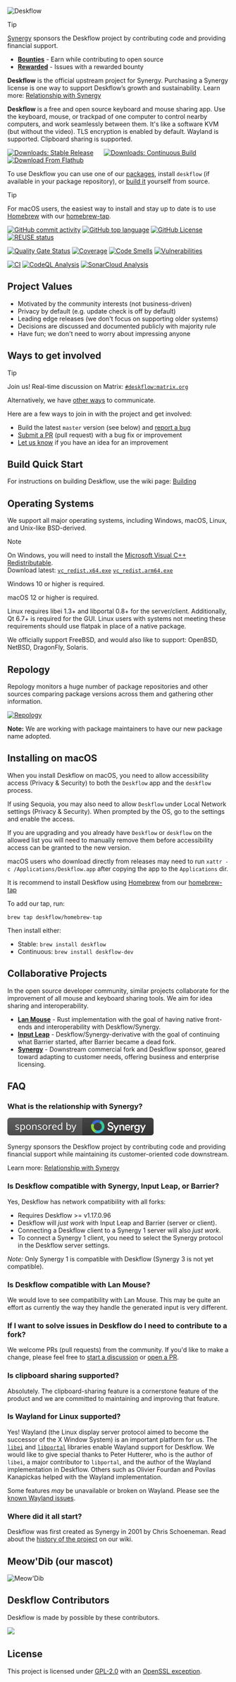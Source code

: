 ![Deskflow](https://github.com/user-attachments/assets/f005b958-24df-4f4a-9bfd-4f834dae59d6)

> [!TIP]
> [Synergy](https://symless.com/synergy) sponsors the Deskflow project by contributing code and providing financial support.
> 
> - [**Bounties**](https://github.com/deskflow/deskflow/issues?q=is%3Aissue%20state%3Aopen%20label%3A%22%F0%9F%92%8E%20bounty%22) - Earn while contributing to open source
> - [**Rewarded**](https://github.com/deskflow/deskflow/issues?q=label%3A%22%F0%9F%92%B0%20rewarded%22%20) - Issues with a rewarded bounty
> 
> **Deskflow** is the official upstream project for Synergy.
> Purchasing a Synergy license is one way to support Deskflow’s growth and sustainability.
> Learn more: [Relationship with Synergy](https://github.com/deskflow/deskflow/wiki/Relationship-with-Synergy)

**Deskflow** is a free and open source keyboard and mouse sharing app.
Use the keyboard, mouse, or trackpad of one computer to control nearby computers,
and work seamlessly between them.
It's like a software KVM (but without the video).
TLS encryption is enabled by default. Wayland is supported. Clipboard sharing is supported.

[![Downloads: Stable Release](https://img.shields.io/github/downloads/deskflow/deskflow/latest/total?style=for-the-badge&logo=github&label=Download%20Stable)](https://github.com/deskflow/deskflow/releases/latest)&nbsp;&nbsp;&nbsp;&nbsp;&nbsp;&nbsp;[![Downloads: Continuous Build](https://img.shields.io/github/downloads/deskflow/deskflow/continuous/total?style=for-the-badge&logo=github&label=Download%20Continuous)](https://github.com/deskflow/deskflow/releases/continuous)&nbsp;&nbsp;&nbsp;&nbsp;&nbsp;&nbsp;[![Download From Flathub](https://img.shields.io/flathub/downloads/org.deskflow.deskflow?style=for-the-badge&logo=flathub&label=Download%20from%20flathub)](https://flathub.org/apps/org.deskflow.deskflow)

To use Deskflow you can use one of our [packages](https://github.com/deskflow/deskflow/releases), install `deskflow` (if available in your package repository), or [build it](#build-quick-start) yourself from source.

> [!TIP]
> For macOS users, the easiest way to install and stay up to date is to use [Homebrew](https://brew.sh) with our [homebrew-tap](https://github.com/deskflow/homebrew-tap).

[![GitHub commit activity](https://img.shields.io/github/commit-activity/m/deskflow/deskflow?logo=github)](https://github.com/deskflow/deskflow/commits/master/)
[![GitHub top language](https://img.shields.io/github/languages/top/deskflow/deskflow?logo=github)](https://github.com/deskflow/deskflow/commits/master/)
[![GitHub License](https://img.shields.io/github/license/deskflow/deskflow?logo=github)](LICENSE)
[![REUSE status](https://api.reuse.software/badge/github.com/deskflow/deskflow)](https://api.reuse.software/info/github.com/deskflow/deskflow)

[![Quality Gate Status](https://sonarcloud.io/api/project_badges/measure?project=deskflow_deskflow&metric=alert_status)](https://sonarcloud.io/summary/new_code?id=deskflow_deskflow)
[![Coverage](https://sonarcloud.io/api/project_badges/measure?project=deskflow_deskflow&metric=coverage)](https://sonarcloud.io/summary/new_code?id=deskflow_deskflow)
[![Code Smells](https://sonarcloud.io/api/project_badges/measure?project=deskflow_deskflow&metric=code_smells)](https://sonarcloud.io/summary/new_code?id=deskflow_deskflow)
[![Vulnerabilities](https://sonarcloud.io/api/project_badges/measure?project=deskflow_deskflow&metric=vulnerabilities)](https://sonarcloud.io/summary/new_code?id=deskflow_deskflow)

[![CI](https://github.com/deskflow/deskflow/actions/workflows/continuous-integration.yml/badge.svg)](https://github.com/deskflow/deskflow/actions/workflows/continuous-integration.yml)
[![CodeQL Analysis](https://github.com/deskflow/deskflow/actions/workflows/codeql-analysis.yml/badge.svg)](https://github.com/deskflow/deskflow/actions/workflows/codeql-analysis.yml)
[![SonarCloud Analysis](https://github.com/deskflow/deskflow/actions/workflows/sonarcloud-analysis.yml/badge.svg)](https://github.com/deskflow/deskflow/actions/workflows/sonarcloud-analysis.yml)
## Project Values

- Motivated by the community interests (not business-driven)
- Privacy by default (e.g. update check is off by default)
- Leading edge releases (we don't focus on supporting older systems)
- Decisions are discussed and documented publicly with majority rule
- Have fun; we don't need to worry about impressing anyone

## Ways to get involved

> [!TIP]
> Join us! Real-time discussion on Matrix: [`#deskflow:matrix.org`](https://matrix.to/#/#deskflow:matrix.org)
>
> Alternatively, we have [other ways](https://github.com/deskflow/deskflow/wiki/Chat-with-us) to communicate.
> 
Here are a few ways to join in with the project and get involved:
* Build the latest `master` version (see below) and [report a bug](https://github.com/deskflow/deskflow/issues)
* [Submit a PR](https://github.com/deskflow/deskflow/wiki/Contributing) (pull request) with a bug fix or improvement
* [Let us know](https://github.com/deskflow/deskflow/issues) if you have an idea for an improvement

## Build Quick Start

For instructions on building Deskflow, use the wiki page: [Building](https://github.com/deskflow/deskflow/wiki/Building)

## Operating Systems

We support all major operating systems, including Windows, macOS, Linux, and Unix-like BSD-derived.

> [!NOTE]
> On Windows, you will need to install the 
> [Microsoft Visual C++ Redistributable](https://learn.microsoft.com/en-us/cpp/windows/latest-supported-vc-redist?view=msvc-170#latest-microsoft-visual-c-redistributable-version).  
> Download latest: [`vc_redist.x64.exe`](https://aka.ms/vs/17/release/vc_redist.x64.exe) [`vc_redist.arm64.exe`](https://aka.ms/vs/17/release/vc_redist.arm64.exe)

Windows 10 or higher is required. 

macOS 12 or higher is required.

Linux requires libei 1.3+ and libportal 0.8+ for the server/client. Additionally, Qt 6.7+ is required for the GUI.
Linux users with systems not meeting these requirements should use flatpak in place of a native package.

We officially support FreeBSD, and would also like to support: OpenBSD, NetBSD, DragonFly, Solaris.

## Repology

Repology monitors a huge number of package repositories and other sources comparing package
versions across them and gathering other information.

[![Repology](https://repology.org/badge/vertical-allrepos/deskflow.svg?exclude_unsupported=1)](https://repology.org/project/deskflow/versions)

**Note:** We are working with package maintainers to have our new package name adopted.

## Installing on macOS

When you install Deskflow on macOS, you need to allow accessibility access (Privacy & Security) to both the `Deskflow` app and the `deskflow` process.

If using Sequoia, you may also need to allow `Deskflow` under Local Network‍ settings (Privacy & Security).
When prompted by the OS, go to the settings and enable the access.

If you are upgrading and you already have `Deskflow` or `deskflow`
on the allowed list you will need to manually remove them before accessibility access can be granted to the new version.

macOS users who download directly from releases may need to run `xattr -c /Applications/Deskflow.app` after copying the app to the `Applications` dir.

It is recommend to install Deskflow using [Homebrew](https://brew.sh) from our [homebrew-tap](https://github.com/deskflow/homebrew-tap)

To add our tap, run:
```
brew tap deskflow/homebrew-tap
```
Then install either:
- Stable: `brew install deskflow`
- Continuous: `brew install deskflow-dev`



## Collaborative Projects

In the open source developer community, similar projects collaborate for the improvement of all
mouse and keyboard sharing tools. We aim for idea sharing and interoperability.

* [**Lan Mouse**](https://github.com/feschber/lan-mouse) -
  Rust implementation with the goal of having native front-ends and interoperability with
  Deskflow/Synergy.
* [**Input Leap**](https://github.com/input-leap/input-leap) -
  Deskflow/Synergy-derivative with the goal of continuing what Barrier started, after Barrier
  became a dead fork.
* [**Synergy**](https://github.com/deskflow/deskflow/wiki/Relationship-with-Synergy) -
  Downstream commercial fork and Deskflow sponsor, geared toward adapting to customer
  needs, offering business and enterprise licensing.

## FAQ

### What is the relationship with Synergy?

[![Sponsored by: Synergy](https://raw.githubusercontent.com/deskflow/deskflow-artwork/b2c72a3e60a42dee793bd47efc275b5ee0bdaa5f/misc/synergy-sponsor.svg)](https://github.com/deskflow/deskflow/wiki/Relationship-with-Synergy)

Synergy sponsors the Deskflow project by contributing code and providing financial support while maintaining its customer-oriented code downstream.

Learn more: [Relationship with Synergy](https://github.com/deskflow/deskflow/wiki/Relationship-with-Synergy)

### Is Deskflow compatible with Synergy, Input Leap, or Barrier?

Yes, Deskflow has network compatibility with all forks:
- Requires Deskflow >= v1.17.0.96
- Deskflow will *just work* with Input Leap and Barrier (server or client).
- Connecting a Deskflow client to a Synergy 1 server will also *just work*.
- To connect a Synergy 1 client, you need to select the Synergy protocol in the Deskflow server settings.

_Note:_ Only Synergy 1 is compatible with Deskflow (Synergy 3 is not yet compatible).

### Is Deskflow compatible with Lan Mouse?

We would love to see compatibility with Lan Mouse. This may be quite an effort as currently the way they handle the generated input is very different.

### If I want to solve issues in Deskflow do I need to contribute to a fork?

We welcome PRs (pull requests) from the community. If you'd like to make a change, please feel
free to [start a discussion](https://github.com/deskflow/deskflow/discussions) or 
[open a PR](https://github.com/deskflow/deskflow/wiki/Contributing).

### Is clipboard sharing supported?

Absolutely. The clipboard-sharing feature is a cornerstone feature of the product and we are 
committed to maintaining and improving that feature.

### Is Wayland for Linux supported?

Yes! Wayland (the Linux display server protocol aimed to become the successor of the X Window 
System) is an important platform for us.
The [`libei`](https://gitlab.freedesktop.org/libinput/libei) and 
[`libportal`](https://github.com/flatpak/libportal) libraries enable 
Wayland support for Deskflow. We would like to give special thanks to Peter Hutterer,
who is the author of `libei`, a major contributor to `libportal`, and the author of the Wayland
implementation in Deskflow. Others such as Olivier Fourdan and Povilas Kanapickas helped with the
Wayland implementation.

Some features _may_ be unavailable or broken on Wayland. Please see the [known Wayland issues](https://github.com/deskflow/deskflow/discussions/7499).

### Where did it all start?

Deskflow was first created as Synergy in 2001 by Chris Schoeneman.
Read about the [history of the project](https://github.com/deskflow/deskflow/wiki/History) on our
wiki.

## Meow'Dib (our mascot)

![Meow'Dib](https://github.com/user-attachments/assets/726f695c-3dfb-4abd-875d-ed658f6c610f)


## Deskflow Contributors

Deskflow is made by possible by these contributors.

 <a href = "https://github.com/deskflow/deskflow/graphs/contributors">
   <img src = "https://contrib.rocks/image?repo=deskflow/deskflow"/>
 </a>

## License

This project is licensed under [GPL-2.0](LICENSE) with an [OpenSSL exception](LICENSES/LicenseRef-OpenSSL-Exception.txt).
